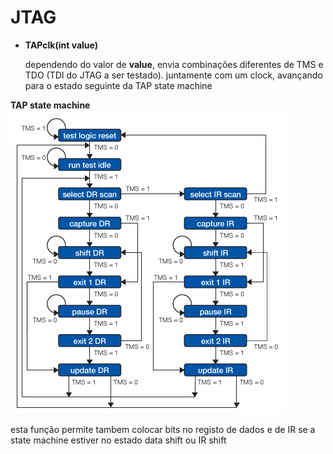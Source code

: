 # JTAG

- **TAPclk(int value)**

  dependendo do valor de **value**, envia combinações diferentes de TMS e TDO (TDI do JTAG a ser testado).
  juntamente com um clock, avançando para o estado seguinte da TAP state machine


**TAP state machine**
<img src="https://github.com/bgarrido7/feup-sele/blob/master/Final%20Project/JTAG_T4B10/images/state_macine.gif">

  esta função permite tambem colocar bits no registo de dados e de IR se a state machine estiver no estado data shift ou IR shift
